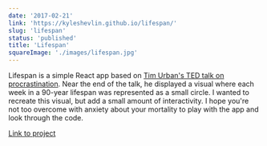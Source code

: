 ```yaml
---
date: '2017-02-21'
link: 'https://kyleshevlin.github.io/lifespan/'
slug: 'lifespan'
status: 'published'
title: 'Lifespan'
squareImage: './images/lifespan.jpg'
---
```


Lifespan is a simple React app based on [Tim Urban's TED talk on procrastination](https://www.ted.com/talks/tim_urban_inside_the_mind_of_a_master_procrastinator?language=en). Near the end of the talk, he displayed a visual where each week in a 90-year lifespan was represented as a small circle. I wanted to recreate this visual, but add a small amount of interactivity. I hope you're not too overcome with anxiety about your mortality to play with the app and look through the code.

[Link to project](https://kyleshevlin.github.io/lifespan/)
